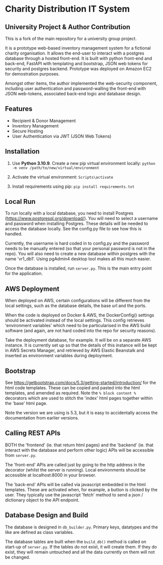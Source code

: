 # Charity Distribution IT System

## University Project & Author Contribution

This is a fork of the main repository for a university group project.

It is a prototype web-based inventory management system for a fictional charity organisation. It allows the end-user to interact with a postgres database through a hosted front-end. It is built with python front-end and back-end, FastAPI with templating and bootstrap, JSON web tokens for security and postgres backend. Prototype was deployed on Amazon EC2 for demostration purposes.

Amongst other items, the author implemented the web-security component, including user authentication and password-walling the front-end with JSON web-tokens, associated back-end logic and database design.

## Features
- Recipient & Donor Management
- Inventory Management
- Secure Hosting 
- User Authentication via JWT (JSON Web Tokens)

## Installation

1. Use **Python 3.10.9**. Create a new pip virtual environment locally: `python -m venv /path/to/new/virtual/environment`

2. Activate the virtual environment: `Scripts\activate`

3. Install requirements using pip: `pip install requirements.txt`

## Local Run

To run locally with a local database, you need to install Postgres (https://www.postgresql.org/download/). You will need to select a username and password when installing Postgres. These details will be needed to access the database locally. See the config.py file to see how this is handled. 

Currently, the username is hard coded in to config.py and the password needs to be manually entered (so that your personal password is not in the repo). You will also need to create a new database within postgres with the name 'vr1_db1'. Using pgAdmin4 desktop tool makes all this much easier.

Once the database is installed, run `server.py`. This is the main entry point for the application.

## AWS Deployment

When deployed on AWS, certain configurations will be different from the local settings, such as the database details, the base url and the ports.

When the code is deployed on Docker & AWS, the DockerConfig() settings should be activated instead of the local settings. This config retrieves 'environment variables' which need to be particularised in the AWS build software (and again, are not hard coded into the repo for security reasons). 

Take the deployment database, for example. It will be on a separate AWS instance. It is currently set up so that the details of this instance will be kept in AWS Secrets Manager, and retrieved by AWS Elastic Beanstalk and inserted as environment variables during deployment.

## Bootstrap

See https://getbootstrap.com/docs/5.3/getting-started/introduction/ for the html code templates. These can be copied and pasted into the html templates, and amended as required. Note the `% block content %` decorators which are used to stitch the 'index' html pages together within the 'base' html page.

Note the version we are using is 5.3, but it is easy to accidentally access the documentation from earlier versions.

## Calling REST APIs

BOTH the 'frontend' (ie. that return html pages) and the 'backend' (ie. that interact with the database and perform other logic) APIs will be accessible from `server.py`. 

The 'front-end' APIs are called just by going to the http address in the decorator (whilst the server is running). Local environments should be accessible at localhost:8000 in your browser.

The 'back-end' APIs will be called via javascript embedded in the html templates. These are activated when, for example, a button is clicked by the user. They typically use the javascript 'fetch' method to send a json / dictionary object to the API endpoint.

## Database Design and Build

The database is designed in `db_builder.py`. Primary keys, datatypes and the like are defined as class variables.

The database tables are built when the `build_db()` method is called on start-up of `server.py`. If the tables do not exist, it will create them. If they do exist, they will remain untouched and all the data currently on them will not be changed.

